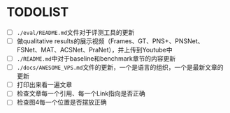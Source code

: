 # TODOLIST

- [ ] `./eval/README.md`文件对于评测工具的更新
- [ ] 做qualitative results的展示视频（Frames、GT、PNS+、PNSNet、FSNet、MAT、ACSNet、PraNet），并上传到Youtube中
- [ ] `./README.md`中对于baseline和benchmark章节的内容更新
- [ ] `./docs/AWESOME_VPS.md`文件的更新，一个是语言的组织，一个是最新文章的更新
- [ ] 打印出来看一遍文章
- [ ] 检查文章每一个引用、每一个Link指向是否正确
- [ ] 检查图4每一个位置是否摆放正确
